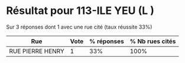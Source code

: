 # Résultat pour 113-ILE YEU (L )

Sur 3 réponses dont 1 avec une rue cité (taux réussite 33%)

| Rue | Vote | % réponses | % Nb rues cités|
|-----|------|------------|----------------|
| RUE PIERRE HENRY | 1 | 33% | 100%|
